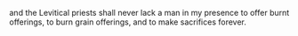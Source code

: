 and the Levitical priests shall never lack a man in my presence to offer burnt offerings, to burn grain offerings, and to make sacrifices forever.
